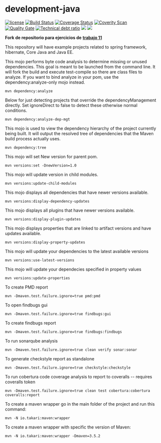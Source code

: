 # development-java    
[![license](https://img.shields.io/github/license/mashape/apistatus.svg)](https://raw.githubusercontent.com/rajendarreddyj/development-java/master/LICENSE)
[![Build Status](https://travis-ci.org/rajendarreddyj/development-java.svg?branch=master)](https://travis-ci.org/rajendarreddyj/development-java)
[![Coverage Status](https://coveralls.io/repos/github/rajendarreddyj/development-java/badge.svg?branch=master)](https://coveralls.io/github/rajendarreddyj/development-java?branch=master)
[![Coverity Scan](https://scan.coverity.com/projects/11891/badge.svg)](https://scan.coverity.com/projects/rajendarreddyj-development-java)
[![Quality Gate](https://sonarcloud.io/api/project_badges/measure?project=com.rajendarreddyj%3Adevelopment-java&metric=alert_status)](https://sonarcloud.io/dashboard/index/com.rajendarreddyj%3Adevelopment-java) 
[![Technical debt ratio](https://sonarcloud.io/api/project_badges/measure?project=com.rajendarreddyj%3Adevelopment-java&metric=sqale_index)](https://sonarcloud.io/dashboard/index/com.rajendarreddyj%3Adevelopment-java)
[![](https://img.shields.io/github/issues-raw/rajendarreddyj/development-java.svg)](https://github.com/rajendarreddyj/development-java/issues)
[![](https://tokei.rs/b1/github/rajendarreddyj/development-java?category=code)](https://github.com/rajendarreddyj/development-java)


__Fork de repositorio para ejercicios de__ [__trabajo 11__](https://github.com/alexisfr/ing-soft-3-2020/blob/master/trabajos/11-metricas-codigo.md)


This repository will have example projects related to spring framework, hibernate, Core Java and Java EE.

This mojo performs byte code analysis to determine missing or unused dependencies. This goal is meant to be launched from the command line. It will fork the build and execute test-compile so there are class files to analyze. If you want to bind analyze in your pom, use the dependency:analyze-only mojo instead.

`mvn dependency:analyze`

Below for just detecting projects that override the dependencyManagement directly. Set ignoreDirect to false to detect these otherwise normal conditions.

`mvn dependency:analyze-dep-mgt`

This mojo is used to view the dependency hierarchy of the project currently being built. It will output the resolved tree of dependencies that the Maven build process actually uses.

`mvn dependency:tree`

This mojo will set New version for parent pom.

`mvn versions:set -DnewVersion=1.0`

This mojo will update version in child modules.

`mvn versions:update-child-modules`

This mojo displays all dependencies that have newer versions available.
 
`mvn versions:display-dependency-updates`

This mojo displays all plugins that have newer versions available.

`mvn versions:display-plugin-updates`

This mojo displays properties that are linked to artifact versions and have updates available.

`mvn versions:display-property-updates`

This mojo will update your dependencies to the latest available versions

`mvn versions:use-latest-versions`

This mojo will update your dependecies specified in property values

`mvn versions:update-properties`

To create PMD report

`mvn -Dmaven.test.failure.ignore=true pmd:pmd`

To open findbugs gui

`mvn -Dmaven.test.failure.ignore=true findbugs:gui`

To create findbugs report

`mvn -Dmaven.test.failure.ignore=true findbugs:findbugs` 

To run sonarqube analysis

`mvn -Dmaven.test.failure.ignore=true clean verify sonar:sonar`

To generate checkstyle report as standalone

`mvn -Dmaven.test.failure.ignore=true checkstyle:checkstyle`

To run cobertura code coverage analysis to report to coveralls -- requires coveralls token

`mvn -Dmaven.test.failure.ignore=true clean test cobertura:cobertura coveralls:report`

To create a maven wrapper go in the main folder of the project and run this command:

`mvn -N io.takari:maven:wrapper`

To create a maven wrapper with specific the version of Maven:

`mvn -N io.takari:maven:wrapper -Dmaven=3.5.2`
